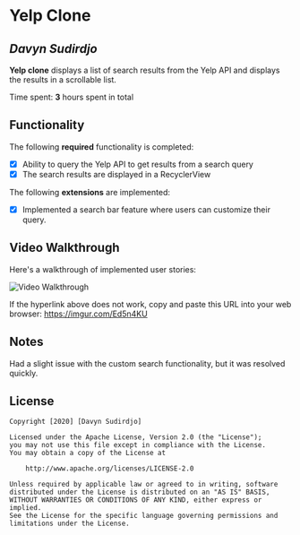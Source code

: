 # Yelp Clone

## *Davyn Sudirdjo*

**Yelp clone** displays a list of search results from the Yelp API and displays the results in a scrollable list.

Time spent: **3** hours spent in total

## Functionality

The following **required** functionality is completed:

* [x] Ability to query the Yelp API to get results from a search query
* [x] The search results are displayed in a RecyclerView

The following **extensions** are implemented:

* [x] Implemented a search bar feature where users can customize their query.

## Video Walkthrough

Here's a walkthrough of implemented user stories:

<img src='https://i.imgur.com/Ed5n4KU.gif' title='Video Walkthrough' width='' alt='Video Walkthrough' />

If the hyperlink above does not work, copy and paste this URL into your web browser: https://imgur.com/Ed5n4KU

## Notes

Had a slight issue with the custom search functionality, but it was resolved quickly.

## License

    Copyright [2020] [Davyn Sudirdjo]

    Licensed under the Apache License, Version 2.0 (the "License");
    you may not use this file except in compliance with the License.
    You may obtain a copy of the License at

        http://www.apache.org/licenses/LICENSE-2.0

    Unless required by applicable law or agreed to in writing, software
    distributed under the License is distributed on an "AS IS" BASIS,
    WITHOUT WARRANTIES OR CONDITIONS OF ANY KIND, either express or implied.
    See the License for the specific language governing permissions and
    limitations under the License.